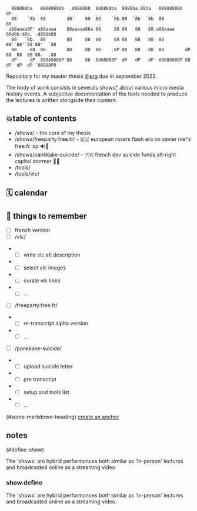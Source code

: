```  
  888888ba   88888888b  .d888888  888888ba  8888ba.88ba   88888888b                     dP 
  88    `8b  88        d8'    88  88    `8b 88  `8b  `8b  88                            88 
 a88aaaa8P' a88aaaa    88aaaaa88a 88     88 88   88   88 a88aaaa       88d8b.d8b. .d888b88 
  88   `8b.  88        88     88  88     88 88   88   88  88           88'`88'`88 88'  `88 
  88     88  88        88     88  88    .8P 88   88   88  88        dP 88  88  88 88.  .88 
  dP     dP  88888888P 88     88  8888888P  dP   dP   dP  88888888P 88 dP  dP  dP `88888P8 
```

Repository for my master thesis @[erg](https://erg.be) due in september 2022.

The body of work consists in severals shows[*](###show.define) about various micro media history events. A subjective documentation of the tools needed to produce the lectures is written alongside their content.

## 💥table of contents

* /shows/ - the core of my thesis
* /shows/freeparty.free.fr/ - 🇪🇺 european ravers flash era on xavier niel's free.fr isp 🔊🧯
* /shows/pankkake-suicide/ - 🇫🇷 french dev suicide funds alt-right capitol stormer 🤔🤮
* /tools/
* /tools/vlc/

## 🗓️ calendar

## 🧠 things to remember
* [ ] french version
* [ ] /vlc/
* * [ ] write vlc atl.description
* * [ ] select vlc images
* * [ ] curate vlc links
* * [ ] ...
* [ ] /freeparty.free.fr/
* * [ ] re-transcript alpha version
* * [ ] ... 
* [ ] /pankkake-suicide/
* * [ ] upload suicide letter
* * [ ] pre transcript
* * [ ] setup and tools list
* * [ ] ...

(#some-markdown-heading)
[create an anchor](#anchors-in-markdown)

## notes

(#define-show)

The 'shows' are hybrid performances both similar as 'in-person' lectures and broadcasted online as a streaming video.

### show.define
The 'shows' are hybrid performances both similar as 'in-person' lectures and broadcasted online as a streaming video.
